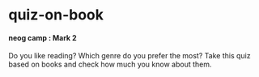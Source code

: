 # quiz-on-book
#### neog camp : Mark 2
Do you like reading? Which genre do you prefer the most? Take this quiz based on books and check how much you know about them.
